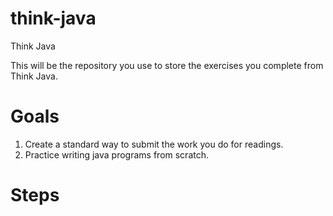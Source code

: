 # think-java

Think Java

This will be the repository you use to store the exercises you complete from Think Java.

# Goals
1. Create a standard way to submit the work you do for readings.
2. Practice writing java programs from scratch.

# Steps
